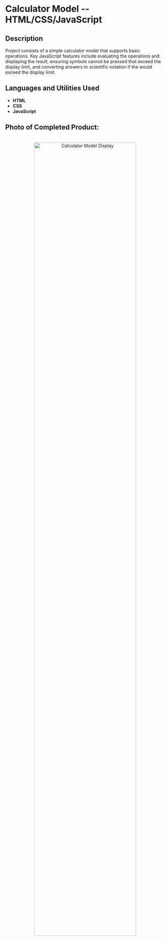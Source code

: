 <h1>Calculator Model -- HTML/CSS/JavaScript</h1>

<h2>Description</h2>
Project consists of a simple calculator model that supports basic operations. Key JavaScript features include evaluating the operations and displaying the result, ensuring symbols cannot be pressed that exceed the display limit, and converting answers to scientific notation if the would exceed the display limit.
<br />


<h2>Languages and Utilities Used</h2>

- <b>HTML</b> 
- <b>CSS</b>
- <b>JavaScript</b>

<h2>Photo of Completed Product:</h2>

<p align="center">
<br/>
    <img src="https://i.imgur.com/6WKdBfE.png" height="80%" width="80%" alt="Calculator Model Display"/>
<br />

<!--
 ```diff
- text in red
+ text in green
! text in orange
# text in gray
@@ text in purple (and bold)@@
```
--!>
